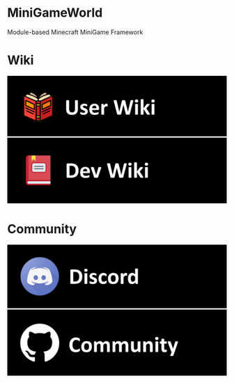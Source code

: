 # MiniGameWorld
Module-based Minecraft MiniGame Framework 



# Wiki
<a href="resources/userWiki/Home.md"><img src="resources/imgs/user-wiki.png"></a>
<a href="resources/devWiki/Home.md"><img src="resources/imgs/dev-wiki.png"></a>



# Community
<a href="https://discord.com/invite/fJbxSy2EjA"><img src="resources/imgs/Discord.png"></a>
<a href="https://github.com/MiniGameWorlds/MiniGameWorld/discussions"><img src="resources/imgs/github-community.png"></a>

